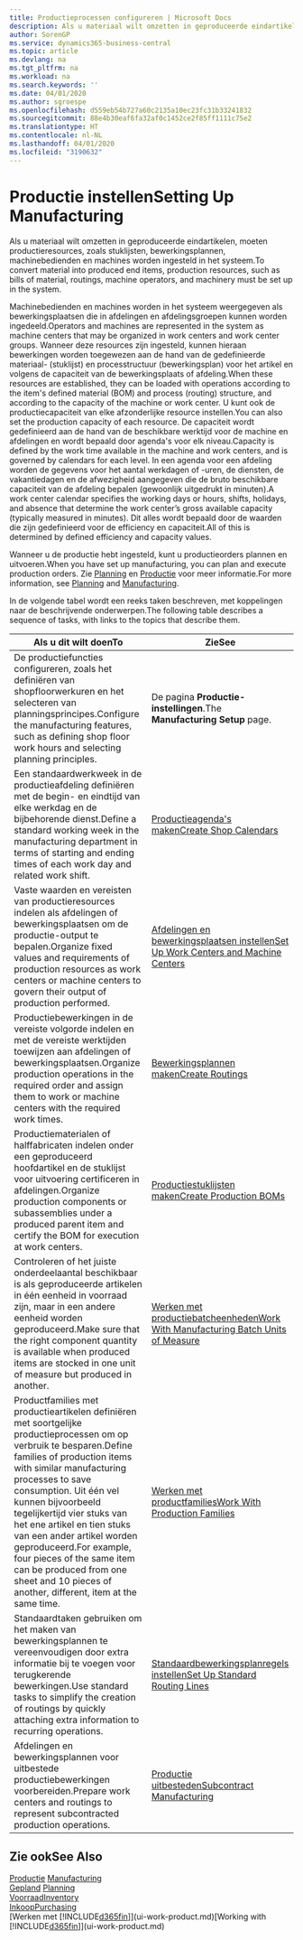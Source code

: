 ```yaml
---
title: Productieprocessen configureren | Microsoft Docs
description: Als u materiaal wilt omzetten in geproduceerde eindartikelen, moeten productieresources, zoals stuklijsten, bewerkingsplannen, machinebedienden en machines worden ingesteld in het systeem.
author: SorenGP
ms.service: dynamics365-business-central
ms.topic: article
ms.devlang: na
ms.tgt_pltfrm: na
ms.workload: na
ms.search.keywords: ''
ms.date: 04/01/2020
ms.author: sgroespe
ms.openlocfilehash: d559eb54b727a60c2135a10ec23fc31b33241832
ms.sourcegitcommit: 88e4b30eaf6fa32af0c1452ce2f85ff1111c75e2
ms.translationtype: HT
ms.contentlocale: nl-NL
ms.lasthandoff: 04/01/2020
ms.locfileid: "3190632"
---
```

# <a name="setting-up-manufacturing"></a><span data-ttu-id="cd0f0-103">Productie instellen</span><span class="sxs-lookup"><span data-stu-id="cd0f0-103">Setting Up Manufacturing</span></span>
<span data-ttu-id="cd0f0-104">Als u materiaal wilt omzetten in geproduceerde eindartikelen, moeten productieresources, zoals stuklijsten, bewerkingsplannen, machinebedienden en machines worden ingesteld in het systeem.</span><span class="sxs-lookup"><span data-stu-id="cd0f0-104">To convert material into produced end items, production resources, such as bills of material, routings, machine operators, and machinery must be set up in the system.</span></span>

<span data-ttu-id="cd0f0-105">Machinebedienden en machines worden in het systeem weergegeven als bewerkingsplaatsen die in afdelingen en afdelingsgroepen kunnen worden ingedeeld.</span><span class="sxs-lookup"><span data-stu-id="cd0f0-105">Operators and machines are represented in the system as machine centers that may be organized in work centers and work center groups.</span></span> <span data-ttu-id="cd0f0-106">Wanneer deze resources zijn ingesteld, kunnen hieraan bewerkingen worden toegewezen aan de hand van de gedefinieerde materiaal- (stuklijst) en processtructuur (bewerkingsplan) voor het artikel en volgens de capaciteit van de bewerkingsplaats of afdeling.</span><span class="sxs-lookup"><span data-stu-id="cd0f0-106">When these resources are established, they can be loaded with operations according to the item's defined material (BOM) and process (routing) structure, and according to the capacity of the machine or work center.</span></span> <span data-ttu-id="cd0f0-107">U kunt ook de productiecapaciteit van elke afzonderlijke resource instellen.</span><span class="sxs-lookup"><span data-stu-id="cd0f0-107">You can also set the production capacity of each resource.</span></span> <span data-ttu-id="cd0f0-108">De capaciteit wordt gedefinieerd aan de hand van de beschikbare werktijd voor de machine en afdelingen en wordt bepaald door agenda's voor elk niveau.</span><span class="sxs-lookup"><span data-stu-id="cd0f0-108">Capacity is defined by the work time available in the machine and work centers, and is governed by calendars for each level.</span></span> <span data-ttu-id="cd0f0-109">In een agenda voor een afdeling worden de gegevens voor het aantal werkdagen of -uren, de diensten, de vakantiedagen en de afwezigheid aangegeven die de bruto beschikbare capaciteit van de afdeling bepalen (gewoonlijk uitgedrukt in minuten).</span><span class="sxs-lookup"><span data-stu-id="cd0f0-109">A work center calendar specifies the working days or hours, shifts, holidays, and absence that determine the work center’s gross available capacity (typically measured in minutes).</span></span> <span data-ttu-id="cd0f0-110">Dit alles wordt bepaald door de waarden die zijn gedefinieerd voor de efficiency en capaciteit.</span><span class="sxs-lookup"><span data-stu-id="cd0f0-110">All of this is determined by defined efficiency and capacity values.</span></span>  

<span data-ttu-id="cd0f0-111">Wanneer u de productie hebt ingesteld, kunt u productieorders plannen en uitvoeren.</span><span class="sxs-lookup"><span data-stu-id="cd0f0-111">When you have set up manufacturing, you can plan and execute production orders.</span></span> <span data-ttu-id="cd0f0-112">Zie [Planning](production-planning.md) en [Productie](production-manage-manufacturing.md) voor meer informatie.</span><span class="sxs-lookup"><span data-stu-id="cd0f0-112">For more information, see [Planning](production-planning.md) and [Manufacturing](production-manage-manufacturing.md).</span></span>  

 <span data-ttu-id="cd0f0-113">In de volgende tabel wordt een reeks taken beschreven, met koppelingen naar de beschrijvende onderwerpen.</span><span class="sxs-lookup"><span data-stu-id="cd0f0-113">The following table describes a sequence of tasks, with links to the topics that describe them.</span></span>   

|<span data-ttu-id="cd0f0-114">**Als u dit wilt doen**</span><span class="sxs-lookup"><span data-stu-id="cd0f0-114">**To**</span></span>|<span data-ttu-id="cd0f0-115">**Zie**</span><span class="sxs-lookup"><span data-stu-id="cd0f0-115">**See**</span></span>|  
|------------|-------------|  
|<span data-ttu-id="cd0f0-116">De productiefuncties configureren, zoals het definiëren van shopfloorwerkuren en het selecteren van planningsprincipes.</span><span class="sxs-lookup"><span data-stu-id="cd0f0-116">Configure the manufacturing features, such as defining shop floor work hours and selecting planning principles.</span></span>|<span data-ttu-id="cd0f0-117">De pagina **Productie-instellingen**.</span><span class="sxs-lookup"><span data-stu-id="cd0f0-117">The **Manufacturing Setup** page.</span></span>|  
|<span data-ttu-id="cd0f0-118">Een standaardwerkweek in de productieafdeling definiëren met de begin- en eindtijd van elke werkdag en de bijbehorende dienst.</span><span class="sxs-lookup"><span data-stu-id="cd0f0-118">Define a standard working week in the manufacturing department in terms of starting and ending times of each work day and related work shift.</span></span>|[<span data-ttu-id="cd0f0-119">Productieagenda's maken</span><span class="sxs-lookup"><span data-stu-id="cd0f0-119">Create Shop Calendars</span></span>](production-how-to-create-work-center-calendars.md)|  
|<span data-ttu-id="cd0f0-120">Vaste waarden en vereisten van productieresources indelen als afdelingen of bewerkingsplaatsen om de productie-output te bepalen.</span><span class="sxs-lookup"><span data-stu-id="cd0f0-120">Organize fixed values and requirements of production resources as work centers or machine centers to govern their output of production performed.</span></span>|[<span data-ttu-id="cd0f0-121">Afdelingen en bewerkingsplaatsen instellen</span><span class="sxs-lookup"><span data-stu-id="cd0f0-121">Set Up Work Centers and Machine Centers</span></span>](production-how-to-set-up-work-and-machine-centers.md)|
|<span data-ttu-id="cd0f0-122">Productiebewerkingen in de vereiste volgorde indelen en met de vereiste werktijden toewijzen aan afdelingen of bewerkingsplaatsen.</span><span class="sxs-lookup"><span data-stu-id="cd0f0-122">Organize production operations in the required order and assign them to work or machine centers with the required work times.</span></span>|[<span data-ttu-id="cd0f0-123">Bewerkingsplannen maken</span><span class="sxs-lookup"><span data-stu-id="cd0f0-123">Create Routings</span></span>](production-how-to-create-routings.md)|
|<span data-ttu-id="cd0f0-124">Productiematerialen of halffabricaten indelen onder een geproduceerd hoofdartikel en de stuklijst voor uitvoering certificeren in afdelingen.</span><span class="sxs-lookup"><span data-stu-id="cd0f0-124">Organize production components or subassemblies under a produced parent item and certify the BOM for execution at work centers.</span></span>|[<span data-ttu-id="cd0f0-125">Productiestuklijsten maken</span><span class="sxs-lookup"><span data-stu-id="cd0f0-125">Create Production BOMs</span></span>](production-how-to-create-production-boms.md)|
|<span data-ttu-id="cd0f0-126">Controleren of het juiste onderdeelaantal beschikbaar is als geproduceerde artikelen in één eenheid in voorraad zijn, maar in een andere eenheid worden geproduceerd.</span><span class="sxs-lookup"><span data-stu-id="cd0f0-126">Make sure that the right component quantity is available when produced items are stocked in one unit of measure but produced in another.</span></span>|[<span data-ttu-id="cd0f0-127">Werken met productiebatcheenheden</span><span class="sxs-lookup"><span data-stu-id="cd0f0-127">Work With Manufacturing Batch Units of Measure</span></span>](production-how-to-use-the-manufacturing-batch-unit-of-measure.md)|  
|<span data-ttu-id="cd0f0-128">Productfamilies met productieartikelen definiëren met soortgelijke productieprocessen om op verbruik te besparen.</span><span class="sxs-lookup"><span data-stu-id="cd0f0-128">Define families of production items with similar manufacturing processes to save consumption.</span></span> <span data-ttu-id="cd0f0-129">Uit één vel kunnen bijvoorbeeld tegelijkertijd vier stuks van het ene artikel en tien stuks van een ander artikel worden geproduceerd.</span><span class="sxs-lookup"><span data-stu-id="cd0f0-129">For example, four pieces of the same item can be produced from one sheet and 10 pieces of another, different, item at the same time.</span></span>|[<span data-ttu-id="cd0f0-130">Werken met productfamilies</span><span class="sxs-lookup"><span data-stu-id="cd0f0-130">Work With Production Families</span></span>](production-how-work-family.md)|
|<span data-ttu-id="cd0f0-131">Standaardtaken gebruiken om het maken van bewerkingsplannen te vereenvoudigen door extra informatie bij te voegen voor terugkerende bewerkingen.</span><span class="sxs-lookup"><span data-stu-id="cd0f0-131">Use standard tasks to simplify the creation of routings by quickly attaching extra information to recurring operations.</span></span>|[<span data-ttu-id="cd0f0-132">Standaardbewerkingsplanregels instellen</span><span class="sxs-lookup"><span data-stu-id="cd0f0-132">Set Up Standard Routing Lines</span></span>](production-how-set-up-standard-routing-lines.md)|  
|<span data-ttu-id="cd0f0-133">Afdelingen en bewerkingsplannen voor uitbestede productiebewerkingen voorbereiden.</span><span class="sxs-lookup"><span data-stu-id="cd0f0-133">Prepare work centers and routings to represent subcontracted production operations.</span></span>|[<span data-ttu-id="cd0f0-134">Productie uitbesteden</span><span class="sxs-lookup"><span data-stu-id="cd0f0-134">Subcontract Manufacturing</span></span>](production-how-to-subcontract-manufacturing.md)|  

## <a name="see-also"></a><span data-ttu-id="cd0f0-135">Zie ook</span><span class="sxs-lookup"><span data-stu-id="cd0f0-135">See Also</span></span>
<span data-ttu-id="cd0f0-136">[Productie](production-manage-manufacturing.md)  </span><span class="sxs-lookup"><span data-stu-id="cd0f0-136">[Manufacturing](production-manage-manufacturing.md)  </span></span>  
<span data-ttu-id="cd0f0-137">[Gepland](production-planning.md) </span><span class="sxs-lookup"><span data-stu-id="cd0f0-137">[Planning](production-planning.md) </span></span>  
[<span data-ttu-id="cd0f0-138">Voorraad</span><span class="sxs-lookup"><span data-stu-id="cd0f0-138">Inventory</span></span>](inventory-manage-inventory.md)  
[<span data-ttu-id="cd0f0-139">Inkoop</span><span class="sxs-lookup"><span data-stu-id="cd0f0-139">Purchasing</span></span>](purchasing-manage-purchasing.md)  
<span data-ttu-id="cd0f0-140">[Werken met [!INCLUDE[d365fin](includes/d365fin_md.md)]](ui-work-product.md)</span><span class="sxs-lookup"><span data-stu-id="cd0f0-140">[Working with [!INCLUDE[d365fin](includes/d365fin_md.md)]](ui-work-product.md)</span></span>
